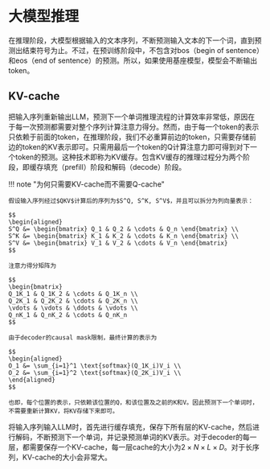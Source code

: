 # 大模型推理

在推理阶段，大模型根据输入的文本序列，不断预测输入文本的下一个词，直到预测出结束符号为止。不过，在预训练阶段中，不包含对bos（begin of sentence）和eos（end of sentence）的预测。所以，如果使用基座模型，模型会不断输出token。

## KV-cache

把输入序列重新输出LLM，预测下一个单词推理流程的计算效率非常低，原因在于每一次预测都需要对整个序列计算注意力得分。然而，由于每一个token的表示只依赖于前面的token，在推理阶段，我们不必重算前边的token，只需要存储前边的token的KV表示即可。只需用最后一个token的Q计算注意力即可得到对下一个token的预测。这种技术即称为KV缓存。包含KV缓存的推理过程分为两个阶段，即缓存填充（prefill）阶段和解码（decode）阶段。

!!! note "为何只需要KV-cache而不需要Q-cache"

    假设输入序列经过$QKV$计算后的序列为$S^Q, S^K, S^V$，并且可以拆分为列向量表示：

    $$
    \begin{aligned}
    S^Q &= \begin{bmatrix} Q_1 & Q_2 & \cdots & Q_n \end{bmatrix} \\
    S^K &= \begin{bmatrix} K_1 & K_2 & \cdots & K_n \end{bmatrix} \\
    S^V &= \begin{bmatrix} V_1 & V_2 & \cdots & V_n \end{bmatrix}
    $$

    注意力得分矩阵为

    $$
    \begin{bmatrix}
    Q_1K_1 & Q_1K_2 & \cdots & Q_1K_n \\
    Q_2K_1 & Q_2K_2 & \cdots & Q_2K_n \\
    \vdots & \vdots & \ddots & \vdots \\
    Q_nK_1 & Q_nK_2 & \cdots & Q_nK_n
    $$

    由于decoder的causal mask限制，最终计算的表示为

    $$
    \begin{aligned}
    O_1 &= \sum_{i=1}^1 \text{softmax}(Q_1K_i)V_i \\
    O_2 &= \sum_{i=1}^2 \text{softmax}(Q_2K_i)V_i \\
    \end{aligned}
    $$

    也即，每个位置的表示，只依赖该位置的Q，和该位置及之前的K和V。因此预测下一个单词时，不需要重新计算KV，将KV存储下来即可。

将输入序列输入LLM时，首先进行缓存填充，保存下所有层的KV-cache，然后进行解码，不断预测下一个单词，并记录预测单词的KV表示。对于decoder的每一层，都需要保存一个KV-cache，每一层cache的大小为$2\times N\times L\times D$。对于长序列，KV-cache的大小会非常大。